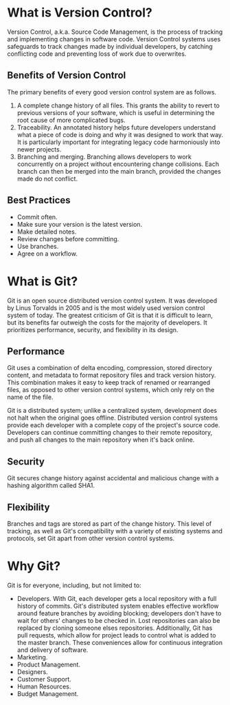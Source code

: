 # What is Version Control?

Version Control, a.k.a. Source Code Management, is the process of tracking and implementing changes in software code. Version Control systems uses safeguards to track changes made by individual developers, by catching conflicting code and preventing loss of work due to overwrites.

## Benefits of Version Control

The primary benefits of every good version control system are as follows.

1. A complete change history of all files. This grants the ability to revert to previous versions of your software, which is useful in determining the root cause of more complicated bugs.
2. Traceability. An annotated history helps future developers understand what a piece of code is doing and why it was designed to work that way. It is particularly important for integrating legacy code harmoniously into newer projects.
3. Branching and merging. Branching allows developers to work concurrently on a project without encountering change collisions. Each branch can then be merged into the main branch, provided the changes made do not conflict.

## Best Practices

- Commit often.
- Make sure your version is the latest version.
- Make detailed notes.
- Review changes before committing.
- Use branches.
- Agree on a workflow.

# What is Git?

Git is an open source distributed version control system. It was developed by Linus Torvalds in 2005 and is the most widely used version control system of today. The greatest criticism of Git is that it is difficult to learn, but its benefits far outweigh the costs for the majority of developers. It prioritizes performance, security, and flexibility in its design.

## Performance

Git uses a combination of delta encoding, compression, stored directory content, and metadata to format repository files and track version history. This combination makes it easy to keep track of renamed or rearranged files, as opposed to other version control systems, which only rely on the name of the file.

Git is a distributed system; unlike a centralized system, development does not halt when the original goes offline. Distributed version control systems provide each developer with a complete copy of the project's source code. Developers can continue committing changes to their remote repository, and push all changes to the main repository when it's back online.

## Security

Git secures change history against accidental and malicious change with a hashing algorithm called SHA1.

## Flexibility

Branches and tags are stored as part of the change history. This level of tracking, as well as Git's compatibility with a variety of existing systems and protocols, set Git apart from other version control systems.

# Why Git?

Git is for everyone, including, but not limited to:

- Developers. With Git, each developer gets a local repository with a full history of commits. Git's distributed system enables effective workflow around feature branches by avoiding blocking; developers don't have to wait for others' changes to be checked in. Lost repositories can also be replaced by cloning someone elses repositories. Additionally, Git has pull requests, which allow for project leads to control what is added to the master branch. These conveniences allow for continuous integration and delivery of software.
- Marketing. 
- Product Management.
- Designers.
- Customer Support.
- Human Resources.
- Budget Management.
